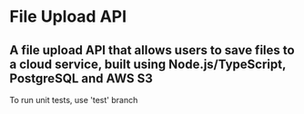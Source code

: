 # File Upload API

## A file upload API that allows users to save files to a cloud service, built using Node.js/TypeScript, PostgreSQL and AWS S3

To run unit tests, use 'test' branch
